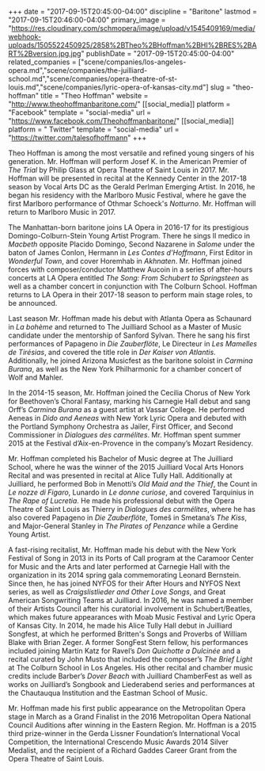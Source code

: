 +++
date = "2017-09-15T20:45:00-04:00"
discipline = "Baritone"
lastmod = "2017-09-15T20:46:00-04:00"
primary_image = "https://res.cloudinary.com/schmopera/image/upload/v1545409169/media/webhook-uploads/1505522450925/2858%2BTheo%2BHoffman%2BHI%2BRES%2BART%2Bversion.jpg.jpg"
publishDate = "2017-09-15T20:45:00-04:00"
related_companies = ["scene/companies/los-angeles-opera.md","scene/companies/the-juilliard-school.md","scene/companies/opera-theatre-of-st-louis.md","scene/companies/lyric-opera-of-kansas-city.md"]
slug = "theo-hoffman"
title = "Theo Hoffman"
website = "http://www.theohoffmanbaritone.com/"
[[social_media]]
platform = "Facebook"
template = "social-media"
url = "https://www.facebook.com/Theohoffmanbaritone/"
[[social_media]]
platform = " Twitter"
template = "social-media"
url = "https://twitter.com/talesofhoffmann"
+++

Theo Hoffman is among the most versatile and refined young singers of his generation. Mr. Hoffman will perform Josef K. in the American Premier of *The Trial* by Philip Glass at Opera Theatre of Saint Louis in 2017. Mr. Hoffman will be presented in recital at the Kennedy Center in the 2017-18 season by Vocal Arts DC as the Gerald Perlman Emerging Artist. In 2016, he began his residency with the Marlboro Music Festival, where he gave the first Marlboro performance of Othmar Schoeck's *Notturno*. Mr. Hoffman will return to Marlboro Music in 2017. 

The Manhattan-born baritone joins LA Opera in 2016-17 for its prestigious Domingo-Colburn-Stein Young Artist Program. There he sings Il medico in *Macbeth* opposite Placido Domingo, Second Nazarene in *Salome* under the baton of James Conlon, Hermann in *Les Contes d'Hoffmann*, First Editor in *Wonderful Town*, and cover Horemhab in *Akhnaten*. Mr. Hoffman joined forces with composer/conductor Matthew Aucoin in a series of after-hours concerts at LA Opera entitled *The Song: From Schubert to Springsteen* as well as a chamber concert in conjunction with The Colburn School. Hoffman returns to LA Opera in their 2017-18 season to perform main stage roles, to be announced. 

Last season Mr. Hoffman made his debut with Atlanta Opera as Schaunard in *La bohème* and returned to The Juilliard School as a Master of Music candidate under the mentorship of Sanford Sylvan. There he sang his first performances of Papageno in *Die Zauberflöte*, Le Directeur in *Les Mamelles de Tirésias*, and covered the title role in *Der Kaiser von Atlantis*. Additionally, he joined Arizona Musicfest as the baritone soloist in *Carmina Burana*, as well as the New York Philharmonic for a chamber concert of Wolf and Mahler. 

In the 2014-15 season, Mr. Hoffman joined the Cecilia Chorus of New York for Beethoven’s Choral Fantasy, marking his Carnegie Hall debut and sang Orff’s *Carmina Burana* as a guest artist at Vassar College. He performed Aeneas in *Dido and Aeneas* with New York Lyric Opera and debuted with the Portland Symphony Orchestra as Jailer, First Officer, and Second Commissioner in *Dialogues des carmélites*. Mr. Hoffman spent summer 2015 at the Festival d’Aix-en-Provence in the company’s Mozart Residency. 

Mr. Hoffman completed his Bachelor of Music degree at The Juilliard School, where he was the winner of the 2015 Juilliard Vocal Arts Honors Recital and was presented in recital at Alice Tully Hall. Additionally at Juilliard, he performed Bob in Menotti’s *Old Maid and the Thief*, the Count in *Le nozze di Figaro*, Lunardo in *Le donne curiose*, and covered Tarquinius in *The Rape of Lucretia*. He made his professional debut with the Opera Theatre of Saint Louis as Thierry in *Dialogues des carmélites*, where he has also covered Papageno in *Die Zauberflöte*, Tomeš in Smetana’s *The Kiss*, and Major-General Stanley in *The Pirates of Penzance* while a Gerdine Young Artist. 

A fast-rising recitalist, Mr. Hoffman made his debut with the New York Festival of Song in 2013 in its Ports of Call program at the Caramoor Center for Music and the Arts and later performed at Carnegie Hall with the organization in its 2014 spring gala commemorating Leonard Bernstein. Since then, he has joined NYFOS for their After Hours and NYFOS Next series, as well as *Craigslistlieder and Other Love Songs*, and Great American Songwriting Teams at Juilliard. In 2016, he was named a member of their Artists Council after his curatorial involvement in Schubert/Beatles, which makes future appearances with Moab Music Festival and Lyric Opera of Kansas City. In 2014, he made his Alice Tully Hall debut in Juilliard Songfest, at which he performed Britten's Songs and Proverbs of William Blake with Brian Zeger.  A former SongFest Stern fellow, his performances included joining Martin Katz for Ravel’s *Don Quichotte a Dulcinée* and a recital curated by John Musto that included the composer’s *The Brief Light* at The Colburn School in Los Angeles.  His other recital and chamber music credits include Barber’s *Dover Beach* with Juilliard ChamberFest as well as works on Juilliard’s Songbook and Liederabend series and performances at the Chautauqua Institution and the Eastman School of Music.

Mr. Hoffman made his first public appearance on the Metropolitan Opera stage in March as a Grand Finalist in the 2016 Metropolitan Opera National Council Auditions after winning in the Eastern Region. Mr. Hoffman is a 2015 third prize-winner in the Gerda Lissner Foundation’s International Vocal Competition, the International Crescendo Music Awards 2014 Silver Medalist, and the recipient of a Richard Gaddes Career Grant from the Opera Theatre of Saint Louis. 

